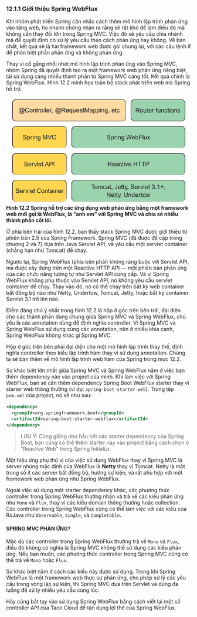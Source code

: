 ### 12.1.1 Giới thiệu Spring WebFlux

Khi nhóm phát triển Spring cân nhắc cách thêm mô hình lập trình phản ứng vào tầng web, họ nhanh chóng nhận ra rằng sẽ rất khó để làm điều đó mà không cần thay đổi lớn trong Spring MVC. Việc đó sẽ yêu cầu chia nhánh mã để quyết định có xử lý yêu cầu theo cách phản ứng hay không. Về bản chất, kết quả sẽ là hai framework web được gói chung lại, với các câu lệnh if để phân biệt phần phản ứng và không phản ứng.

Thay vì cố gắng nhồi nhét mô hình lập trình phản ứng vào Spring MVC, nhóm Spring đã quyết định tạo ra một framework web phản ứng riêng biệt, tái sử dụng càng nhiều thành phần từ Spring MVC càng tốt. Kết quả chính là Spring WebFlux. Hình 12.2 minh họa toàn bộ stack phát triển web mà Spring hỗ trợ.

![Hình 12.2](../../assets/12.2.png)  
**Hình 12.2 Spring hỗ trợ các ứng dụng web phản ứng bằng một framework web mới gọi là WebFlux, là “anh em” với Spring MVC và chia sẻ nhiều thành phần cốt lõi.**

Ở phía bên trái của hình 12.2, bạn thấy stack Spring MVC được giới thiệu từ phiên bản 2.5 của Spring Framework. Spring MVC (đã được đề cập trong chương 2 và 7) dựa trên Java Servlet API, và yêu cầu một servlet container (chẳng hạn như Tomcat) để chạy.

Ngược lại, Spring WebFlux (phía bên phải) không ràng buộc với Servlet API, mà được xây dựng trên một Reactive HTTP API — một phiên bản phản ứng của các chức năng tương tự như Servlet API cung cấp. Và vì Spring WebFlux không phụ thuộc vào Servlet API, nó không yêu cầu servlet container để chạy. Thay vào đó, nó có thể chạy trên bất kỳ web container bất đồng bộ nào như Netty, Undertow, Tomcat, Jetty, hoặc bất kỳ container Servlet 3.1 trở lên nào.

Điểm đáng chú ý nhất trong hình 12.2 là hộp ở góc trên bên trái, đại diện cho các thành phần dùng chung giữa Spring MVC và Spring WebFlux, chủ yếu là các annotation dùng để định nghĩa controller. Vì Spring MVC và Spring WebFlux sử dụng cùng các annotation, nên ở nhiều khía cạnh, Spring WebFlux không khác gì Spring MVC.

Hộp ở góc trên bên phải đại diện cho một mô hình lập trình thay thế, định nghĩa controller theo kiểu lập trình hàm thay vì sử dụng annotation. Chúng ta sẽ bàn thêm về mô hình lập trình web hàm của Spring trong mục 12.2.

Sự khác biệt lớn nhất giữa Spring MVC và Spring WebFlux nằm ở việc bạn thêm dependency nào vào project của mình. Khi làm việc với Spring WebFlux, bạn sẽ cần thêm dependency Spring Boot WebFlux starter thay vì starter web thông thường (ví dụ: `spring-boot-starter-web`). Trong tệp `pom.xml` của project, nó sẽ như sau:  

```xml
<dependency>
  <groupId>org.springframework.boot</groupId>
  <artifactId>spring-boot-starter-webflux</artifactId>
</dependency>
```

> LƯU Ý: Cũng giống như hầu hết các starter dependency của Spring Boot, bạn cũng có thể thêm starter này vào project bằng cách chọn ô “Reactive Web” trong Spring Initializr.

Một hiệu ứng phụ thú vị của việc sử dụng WebFlux thay vì Spring MVC là server nhúng mặc định của WebFlux là **Netty** thay vì Tomcat. Netty là một trong số ít các server bất đồng bộ, hướng sự kiện, và rất phù hợp với một framework web phản ứng như Spring WebFlux.

Ngoài việc sử dụng một starter dependency khác, các phương thức controller trong Spring WebFlux thường nhận và trả về các kiểu phản ứng như `Mono` và `Flux`, thay vì các kiểu domain thông thường hoặc collection. Các controller trong Spring WebFlux cũng có thể làm việc với các kiểu của RxJava như `Observable`, `Single`, và `Completable`.

#### SPRING MVC PHẢN ỨNG?

Mặc dù các controller trong Spring WebFlux thường trả về `Mono` và `Flux`, điều đó không có nghĩa là Spring MVC không thể sử dụng các kiểu phản ứng. Nếu bạn muốn, các phương thức controller trong Spring MVC cũng có thể trả về `Mono` hoặc `Flux`.

Sự khác biệt nằm ở cách các kiểu này được sử dụng. Trong khi Spring WebFlux là một framework web thực sự phản ứng, cho phép xử lý các yêu cầu trong vòng lặp sự kiện, thì Spring MVC dựa trên Servlet và dùng đa luồng để xử lý nhiều yêu cầu cùng lúc.

Hãy cùng bắt tay vào sử dụng Spring WebFlux bằng cách viết lại một số controller API của Taco Cloud để tận dụng lợi thế của Spring WebFlux.
